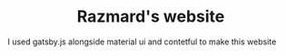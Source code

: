 
<h1 align="center">
 Razmard's website
</h1>

I used gatsby.js alongside material ui and contetful to make this website